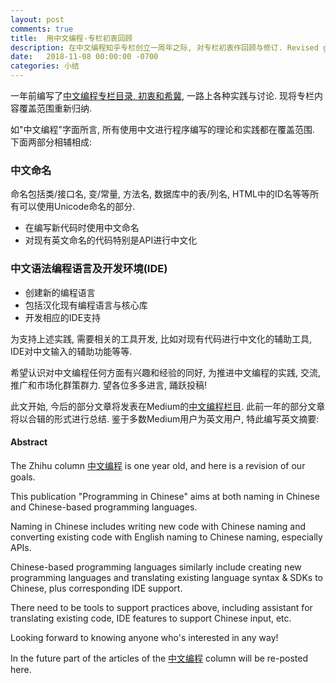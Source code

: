 ```yaml
---
layout: post
comments: true
title:  用中文编程-专栏初衷回顾
description: 在中文编程知乎专栏创立一周年之际, 对专栏初衷作回顾与修订. Revised goals for the "Programming in Chinese" column after one year.
date:   2018-11-08 00:00:00 -0700
categories: 小结
---
```


一年前编写了[中文编程专栏目录, 初衷和希冀](https://zhuanlan.zhihu.com/p/30882225), 一路上各种实践与讨论. 现将专栏内容覆盖范围重新归纳.

如"中文编程"字面所言, 所有使用中文进行程序编写的理论和实践都在覆盖范围. 下面两部分相辅相成:

### 中文命名
命名包括类/接口名, 变/常量, 方法名, 数据库中的表/列名, HTML中的ID名等等所有可以使用Unicode命名的部分.
- 在编写新代码时使用中文命名
- 对现有英文命名的代码特别是API进行中文化

### 中文语法编程语言及开发环境(IDE)
- 创建新的编程语言
- 包括汉化现有编程语言与核心库
- 开发相应的IDE支持

为支持上述实践, 需要相关的工具开发, 比如对现有代码进行中文化的辅助工具, IDE对中文输入的辅助功能等等. 

希望认识对中文编程任何方面有兴趣和经验的同好, 为推进中文编程的实践, 交流, 推广和市场化群策群力. 望各位多多进言, 踊跃投稿!

此文开始, 今后的部分文章将发表在Medium的[中文编程栏目](https://medium.com/%E4%B8%AD%E6%96%87%E7%BC%96%E7%A8%8B). 此前一年的部分文章将以合辑的形式进行总结. 鉴于多数Medium用户为英文用户, 特此编写英文摘要:

#### Abstract

The Zhihu column [中文编程](https://zhuanlan.zhihu.com/c_140193266) is one year old, and here is a revision of our goals.

This publication "Programming in Chinese" aims at both naming in Chinese and Chinese-based programming languages.

Naming in Chinese includes writing new code with Chinese naming and converting existing code with English naming to Chinese naming, especially APIs. 

Chinese-based programming languages similarly include creating new programming languages and translating existing language syntax & SDKs to Chinese, plus corresponding IDE support.

There need to be tools to support practices above, including assistant for translating existing code, IDE features to support Chinese input, etc.

Looking forward to knowing anyone who's interested in any way!

In the future part of the articles of the [中文编程](https://zhuanlan.zhihu.com/c_140193266) column will be re-posted here.